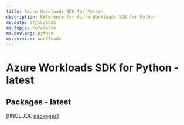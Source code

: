 ```yaml
---
title: Azure Workloads SDK for Python
description: Reference for Azure Workloads SDK for Python
ms.date: 07/15/2025
ms.topic: reference
ms.devlang: python
ms.service: workloads
---
```

# Azure Workloads SDK for Python - latest
## Packages - latest
[!INCLUDE [packages](workloads-index.md)]